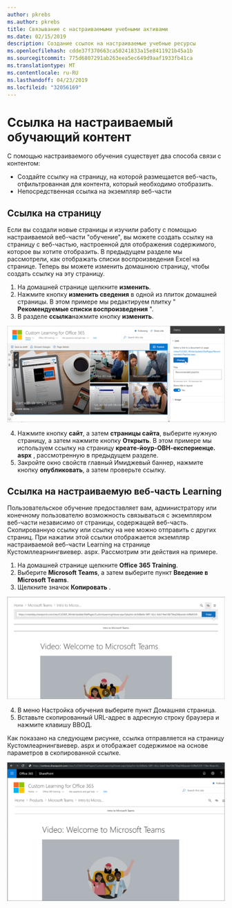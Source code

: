 ```yaml
---
author: pkrebs
ms.author: pkrebs
title: Связывание с настраиваемыми учебными активами
ms.date: 02/15/2019
description: Создание ссылок на настраиваемые учебные ресурсы
ms.openlocfilehash: cdde37f370663ca50241833a15e8411921b45a1b
ms.sourcegitcommit: 775d6807291ab263eea5ec649d9aaf1933fb41ca
ms.translationtype: MT
ms.contentlocale: ru-RU
ms.lasthandoff: 04/23/2019
ms.locfileid: "32056169"
---
```

# <a name="link-to-custom-learning-content"></a>Ссылка на настраиваемый обучающий контент

С помощью настраиваемого обучения существует два способа связи с контентом:

- Создайте ссылку на страницу, на которой размещается веб-часть, отфильтрованная для контента, который необходимо отобразить. 
- Непосредственная ссылка на экземпляр веб-части

## <a name="link-to-a-page"></a>Ссылка на страницу

Если вы создали новые страницы и изучили работу с помощью настраиваемой веб-части "обучение", вы можете создать ссылку на страницу с веб-частью, настроенной для отображения содержимого, которое вы хотите отобразить. В предыдущем разделе мы рассмотрели, как отображать списки воспроизведения Excel на странице. Теперь вы можете изменить домашнюю страницу, чтобы создать ссылку на эту страницу. 

1. На домашней странице щелкните **изменить**.
2. Нажмите кнопку **изменить сведения** в одной из плиток домашней страницы. В этом примере мы редактируем плитку " **Рекомендуемые списки воспроизведения** ".
3. В разделе **ссылка**нажмите кнопку **изменить**.

![кг-линктопаже. png](media/cg-linktopage.png)

4. Нажмите кнопку **сайт**, а затем **страницы сайта**, выберите нужную страницу, а затем нажмите кнопку **Открыть**. В этом примере мы используем ссылку на страницу **креате-йоур-ОВН-експериенце. aspx** , рассмотренную в предыдущем разделе.
5. Закройте окно свойств главный Имиджевый баннер, нажмите кнопку **опубликовать**, а затем проверьте ссылку. 

## <a name="link-to-the-custom-learning-web-part"></a>Ссылка на настраиваемую веб-часть Learning
Пользовательское обучение предоставляет вам, администратору или конечному пользователю возможность связываться с экземпляром веб-части независимо от страницы, содержащей веб-часть. Скопированную ссылку или ссылку на нее можно отправить с других страниц. При нажатии этой ссылки отображается экземпляр настраиваемой веб-части Learning на странице Кустомллеарнингвиевер. aspx. Рассмотрим эти действия на примере. 

1. На домашней странице щелкните **Office 365 Training**.
2. Выберите **Microsoft Teams**, а затем выберите пункт **Введение в Microsoft Teams**.
3. Щелкните значок **Копировать** .

![кг-линктовебпарт. png](media/cg-linktowebpart.png)

4. В меню Настройка обучения выберите пункт Домашняя страница.
5. Вставьте скопированный URL-адрес в адресную строку браузера и нажмите клавишу ВВОД. 

Как показано на следующем рисунке, ссылка отправляется на страницу Кустомлеарнингвиевер. aspx и отображает содержимое на основе параметров в скопированной ссылке. 

![кг-линктовебпартвиевер. png](media/cg-linktowebpartviewer.png)

